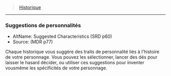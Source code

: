 ﻿---
!Generic
Id: backgrounds_hd.md#suggestions-de-personnalités
ParentLink: backgrounds_hd.md#historique
Name: Suggestions de personnalités
ParentName: Historique
NameLevel: 3
AltName: Suggested Characteristics (SRD p60)
Source: (MDR p77)
---
> [Historique](hd_backgrounds.md)

---

### Suggestions de personnalités

- AltName: Suggested Characteristics (SRD p60)
- Source: (MDR p77)

Chaque historique vous suggère des traits de personnalité liés à l'histoire de votre personnage. Vous pouvez les sélectionner, lancer des dés pour laisser le hasard décider, ou utiliser ces suggestions pour inventer vousmême les spécificités de votre personnage.

